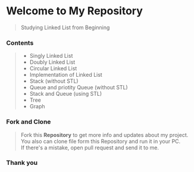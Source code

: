# Welcome to My Repository
> Studying Linked List from Beginning

### Contents
>- Singly Linked List
>- Doubly Linked List
>- Circular Linked List
>- Implementation of Linked List
>- Stack  (without STL)
>- Queue and priotity Queue   (without STL)
>- Stack and Queue (using STL)
>- Tree
>- Graph

### Fork and Clone
> Fork this **Repository** to get more info and updates about my project.<br>
> You also can clone file form this Repository and run it in your PC.<br>
> If there's a mistake, open pull request and send it to me.

### Thank you
